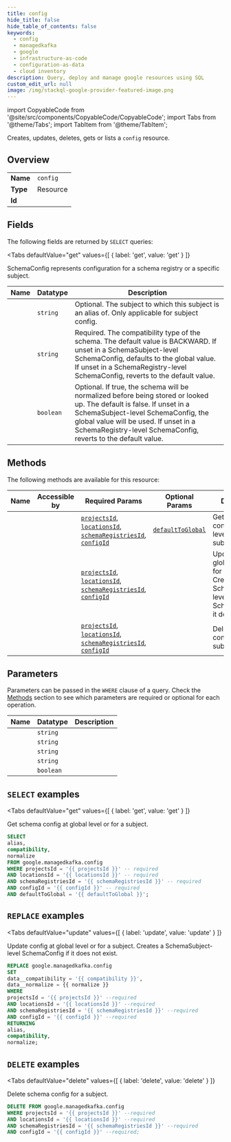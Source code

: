 ```yaml
--- 
title: config
hide_title: false
hide_table_of_contents: false
keywords:
  - config
  - managedkafka
  - google
  - infrastructure-as-code
  - configuration-as-data
  - cloud inventory
description: Query, deploy and manage google resources using SQL
custom_edit_url: null
image: /img/stackql-google-provider-featured-image.png
---
```


import CopyableCode from '@site/src/components/CopyableCode/CopyableCode';
import Tabs from '@theme/Tabs';
import TabItem from '@theme/TabItem';

Creates, updates, deletes, gets or lists a <code>config</code> resource.

## Overview
<table><tbody>
<tr><td><b>Name</b></td><td><code>config</code></td></tr>
<tr><td><b>Type</b></td><td>Resource</td></tr>
<tr><td><b>Id</b></td><td><CopyableCode code="google.managedkafka.config" /></td></tr>
</tbody></table>

## Fields

The following fields are returned by `SELECT` queries:

<Tabs
    defaultValue="get"
    values={[
        { label: 'get', value: 'get' }
    ]}
>
<TabItem value="get">

SchemaConfig represents configuration for a schema registry or a specific subject.

<table>
<thead>
    <tr>
    <th>Name</th>
    <th>Datatype</th>
    <th>Description</th>
    </tr>
</thead>
<tbody>
<tr>
    <td><CopyableCode code="alias" /></td>
    <td><code>string</code></td>
    <td>Optional. The subject to which this subject is an alias of. Only applicable for subject config.</td>
</tr>
<tr>
    <td><CopyableCode code="compatibility" /></td>
    <td><code>string</code></td>
    <td>Required. The compatibility type of the schema. The default value is BACKWARD. If unset in a SchemaSubject-level SchemaConfig, defaults to the global value. If unset in a SchemaRegistry-level SchemaConfig, reverts to the default value.</td>
</tr>
<tr>
    <td><CopyableCode code="normalize" /></td>
    <td><code>boolean</code></td>
    <td>Optional. If true, the schema will be normalized before being stored or looked up. The default is false. If unset in a SchemaSubject-level SchemaConfig, the global value will be used. If unset in a SchemaRegistry-level SchemaConfig, reverts to the default value.</td>
</tr>
</tbody>
</table>
</TabItem>
</Tabs>

## Methods

The following methods are available for this resource:

<table>
<thead>
    <tr>
    <th>Name</th>
    <th>Accessible by</th>
    <th>Required Params</th>
    <th>Optional Params</th>
    <th>Description</th>
    </tr>
</thead>
<tbody>
<tr>
    <td><a href="#get"><CopyableCode code="get" /></a></td>
    <td><CopyableCode code="select" /></td>
    <td><a href="#parameter-projectsId"><code>projectsId</code></a>, <a href="#parameter-locationsId"><code>locationsId</code></a>, <a href="#parameter-schemaRegistriesId"><code>schemaRegistriesId</code></a>, <a href="#parameter-configId"><code>configId</code></a></td>
    <td><a href="#parameter-defaultToGlobal"><code>defaultToGlobal</code></a></td>
    <td>Get schema config at global level or for a subject.</td>
</tr>
<tr>
    <td><a href="#update"><CopyableCode code="update" /></a></td>
    <td><CopyableCode code="replace" /></td>
    <td><a href="#parameter-projectsId"><code>projectsId</code></a>, <a href="#parameter-locationsId"><code>locationsId</code></a>, <a href="#parameter-schemaRegistriesId"><code>schemaRegistriesId</code></a>, <a href="#parameter-configId"><code>configId</code></a></td>
    <td></td>
    <td>Update config at global level or for a subject. Creates a SchemaSubject-level SchemaConfig if it does not exist.</td>
</tr>
<tr>
    <td><a href="#delete"><CopyableCode code="delete" /></a></td>
    <td><CopyableCode code="delete" /></td>
    <td><a href="#parameter-projectsId"><code>projectsId</code></a>, <a href="#parameter-locationsId"><code>locationsId</code></a>, <a href="#parameter-schemaRegistriesId"><code>schemaRegistriesId</code></a>, <a href="#parameter-configId"><code>configId</code></a></td>
    <td></td>
    <td>Delete schema config for a subject.</td>
</tr>
</tbody>
</table>

## Parameters

Parameters can be passed in the `WHERE` clause of a query. Check the [Methods](#methods) section to see which parameters are required or optional for each operation.

<table>
<thead>
    <tr>
    <th>Name</th>
    <th>Datatype</th>
    <th>Description</th>
    </tr>
</thead>
<tbody>
<tr id="parameter-configId">
    <td><CopyableCode code="configId" /></td>
    <td><code>string</code></td>
    <td></td>
</tr>
<tr id="parameter-locationsId">
    <td><CopyableCode code="locationsId" /></td>
    <td><code>string</code></td>
    <td></td>
</tr>
<tr id="parameter-projectsId">
    <td><CopyableCode code="projectsId" /></td>
    <td><code>string</code></td>
    <td></td>
</tr>
<tr id="parameter-schemaRegistriesId">
    <td><CopyableCode code="schemaRegistriesId" /></td>
    <td><code>string</code></td>
    <td></td>
</tr>
<tr id="parameter-defaultToGlobal">
    <td><CopyableCode code="defaultToGlobal" /></td>
    <td><code>boolean</code></td>
    <td></td>
</tr>
</tbody>
</table>

## `SELECT` examples

<Tabs
    defaultValue="get"
    values={[
        { label: 'get', value: 'get' }
    ]}
>
<TabItem value="get">

Get schema config at global level or for a subject.

```sql
SELECT
alias,
compatibility,
normalize
FROM google.managedkafka.config
WHERE projectsId = '{{ projectsId }}' -- required
AND locationsId = '{{ locationsId }}' -- required
AND schemaRegistriesId = '{{ schemaRegistriesId }}' -- required
AND configId = '{{ configId }}' -- required
AND defaultToGlobal = '{{ defaultToGlobal }}';
```
</TabItem>
</Tabs>


## `REPLACE` examples

<Tabs
    defaultValue="update"
    values={[
        { label: 'update', value: 'update' }
    ]}
>
<TabItem value="update">

Update config at global level or for a subject. Creates a SchemaSubject-level SchemaConfig if it does not exist.

```sql
REPLACE google.managedkafka.config
SET 
data__compatibility = '{{ compatibility }}',
data__normalize = {{ normalize }}
WHERE 
projectsId = '{{ projectsId }}' --required
AND locationsId = '{{ locationsId }}' --required
AND schemaRegistriesId = '{{ schemaRegistriesId }}' --required
AND configId = '{{ configId }}' --required
RETURNING
alias,
compatibility,
normalize;
```
</TabItem>
</Tabs>


## `DELETE` examples

<Tabs
    defaultValue="delete"
    values={[
        { label: 'delete', value: 'delete' }
    ]}
>
<TabItem value="delete">

Delete schema config for a subject.

```sql
DELETE FROM google.managedkafka.config
WHERE projectsId = '{{ projectsId }}' --required
AND locationsId = '{{ locationsId }}' --required
AND schemaRegistriesId = '{{ schemaRegistriesId }}' --required
AND configId = '{{ configId }}' --required;
```
</TabItem>
</Tabs>
